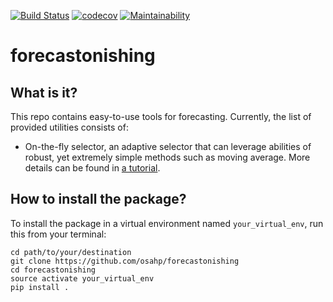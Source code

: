 [![Build Status](https://travis-ci.org/osahp/forecastonishing.svg?branch=master)](https://travis-ci.org/osahp/forecastonishing)
[![codecov](https://codecov.io/gh/osahp/forecastonishing/branch/master/graph/badge.svg)](https://codecov.io/gh/osahp/forecastonishing)
[![Maintainability](https://api.codeclimate.com/v1/badges/100728fb63ccafd59b27/maintainability)](https://codeclimate.com/github/osahp/forecastonishing/maintainability)

# forecastonishing

## What is it?
This repo contains easy-to-use tools for forecasting. Currently, the list of provided utilities consists of:
* On-the-fly selector, an adaptive selector that can leverage abilities of robust, yet extremely simple methods such as moving average. More details can be found in [a tutorial](https://github.com/osahp/forecastonishing/blob/master/docs/on_the_fly_selector_demo.ipynb).

## How to install the package?
To install the package in a virtual environment named `your_virtual_env`, run this from your terminal:
```
cd path/to/your/destination
git clone https://github.com/osahp/forecastonishing
cd forecastonishing
source activate your_virtual_env
pip install .
```
